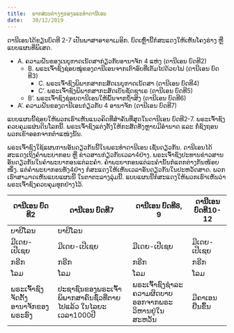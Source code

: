 ```yaml
---
title:  ພາກສ່ວນຕ່າງໆຂອງພຣະທຳດານີເອນ
date:   30/12/2019
---
```


ດານີເອນໄດ້ຂຽນບົດທີ 2-7 ເປັນພາສາອາຣາເມອິກ. ບົດເຫຼົ່ານີ້ກໍສະແດງໃຫ້ເຫັນໂຄງຮ່າງ ຫຼື ແບບແຜນທີ່ພິເສດ.

- A.	ຄວາມຝັນຂອງເນບູກາດເນັດສາກ່ຽວກັບອານາຈັກ 4 ແຫ່ງ (ດານີເອນ ບົດທີ2)
    - B.	ພຣະເຈົ້າຊົງຊ່ອຍໝູ່ຂອງດານີເອນຈາກເຕົາອົບທີ່ເຕັມໄປດ້ວຍໄຟ (ດານີເອນ ບົດທີ3)
        - C.	ພຣະເຈົ້າຊົງພິພາກສາກະສັດເນບູກາດເນັດສາ (ດານີເອນ ບົດທີ4)
        - C’. ພຣະເຈົ້າຊົງພິພາກສາກະສັດເບັນຊັດຊາເຣ (ດານີເອນ ບົດທີ5)
    - B’. ພຣະເຈົ້າຊົງຊ່ອຍດານີເອນໃຫ້ພົ້ນຈາກຖ້ຳສິງ (ດານີເອນ ບົດທີ6)
- A’. ຄວາມຝັນຂອງດານີເອນກ່ຽວກັບ 4 ອານາຈັກ (ດານີເອນ ບົດທີ7)

ແບບແຜນນີ້ຊ່ອຍໃຫ້ພວກເຮົາເຫັນແນວຄິດທີ່ສຳຄັນທີ່ສຸດໃນດານີເອນ ບົດທີ2-7. ພຣະເຈົ້າຊົງຄວບຄຸມແຜ່ນດິນໂລກນີ້. ພຣະເຈົ້າຊົງແຕ່ງຕັ້ງໃຫ້ກະສັດທັງຫຼາຍມີອຳນາດ ແລະ ກໍໍໍຊົງຖອນພວກເຂົາອອກຈາກຕຳແໜ່ງນັ້ນ.

ພຣະເຈົ້າຊົງໃຊ້ແຜນການອັນດຽວກັນນີ້ໃນພຣະທຳດານີເອນ ເຊັ່ນດຽວກັນ. ດານີເອນໄດ້ສະແດງເຖິງຄຳພະຍາກອນ ຫຼື ຂ່າວສານກ່ຽວກັບເວລາ4ຢ່າງ. ພຣະເຈົ້າຊົງປະທານຂ່າວສານອັນດຽວກັນໃນຄຳພະຍາກອນແຕ່ລະຄຳ. ຄຳພະຍາກອນແຕ່ລະຄຳນັ້ນກໍແຕກຕ່າງກັນໜ້ອຍໜຶ່ງ. ແຕ່ຄຳພະຍາກອນທັງ4ຢ່າງ ກໍສະແດງໃຫ້ເຫັນເວລາອັນດຽວກັນໃນປະຫວັດສາດ. ພວກເຮົາສາມາດເຫັນແບບແຜນນີ້ ໃນຕາຕະລາງລຸ່ມນີ້. ແບບແຜນນີ້ກໍສະແດງໃຫ້ພວກເຮົາເຫັນວ່າພຣະເຈົ້າຊົງຄວບຄຸມທຸກຢ່າງໄວ້.

|ດານີເອນ ບົດທີ2|ດານີເອນ ບົດທີ7|ດານີເອນ ບົດທີ8, 9|ດານີເອນ ບົດທີ10-12|
|---|---|---|---|
|ບາບີໂລນ|ບາບີໂລນ|||
|ມີເດຍ-ເປີເຊຍ|ມີເດຍ-ເປີເຊຍ|ມີເດຍ-ເປີເຊຍ|ມີເດຍ-ເປີເຊຍ|
|ກຣີກ|ກຣີກ|ກຣີກ|ກຣີກ|
|ໂລມ|ໂລມ|ໂລມ|ໂລມ|
|ພຣະເຈົ້າຊົງຈັດຕັ້ງອານາຈັກຂອງພຣະອົງ|ປະຊາຊົນຂອງພຣະເຈົ້າພິພາກສາຄົນຊົ່ວທີ່ຕາຍໄປແລ້ວ ໃນໄລຍະເວລາ1000ປີ|ພຣະເຈົ້າຊົງຊຳລະຄວາມຜິດບາບອອກຈາກພຣະວິຫານຢູ່ໃນສະຫວັນ|ມີຄາເອນຢືນຂຶ້ນ|